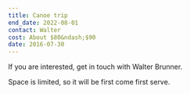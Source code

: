 ```yaml
---
title: Canoe trip
end_date: 2022-08-01
contact: Walter
cost: About $80&ndash;$90
date: 2016-07-30
---
```


If you are interested, get in touch with Walter Brunner.

Space is limited, so it will be first come first serve.

